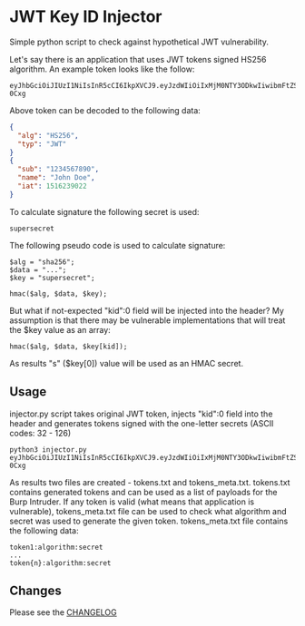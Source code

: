 # JWT Key ID Injector
Simple python script to check against hypothetical JWT vulnerability.

Let's say there is an application that uses JWT tokens signed HS256 algorithm. An example token looks like the follow:
```
eyJhbGciOiJIUzI1NiIsInR5cCI6IkpXVCJ9.eyJzdWIiOiIxMjM0NTY3ODkwIiwibmFtZSI6IkpvaG4gRG9lIiwiaWF0IjoxNTE2MjM5MDIyfQ.zbgd5BNF1cqQ_prCEqIvBTjSxMS8bDLnJAE_wE-0Cxg
```
Above token can be decoded to the following data:
```json
{
  "alg": "HS256",
  "typ": "JWT"
}
{
  "sub": "1234567890",
  "name": "John Doe",
  "iat": 1516239022
}
```
To calculate signature the following secret is used:
```
supersecret
```

The following pseudo code is used to calculate signature:
```
$alg = "sha256";
$data = "...";
$key = "supersecret";

hmac($alg, $data, $key);
```
But what if not-expected "kid":0 field will be injected into the header?
My assumption is that there may be vulnerable implementations that will treat the $key value as an array:
```
hmac($alg, $data, $key[kid]);
```
As results "s" ($key[0]) value will be used as an HMAC secret.

## Usage
injector.py script takes original JWT token,
injects "kid":0 field into the header
and generates tokens signed with the one-letter secrets (ASCII codes: 32 - 126)

```
python3 injector.py eyJhbGciOiJIUzI1NiIsInR5cCI6IkpXVCJ9.eyJzdWIiOiIxMjM0NTY3ODkwIiwibmFtZSI6IkpvaG4gRG9lIiwiaWF0IjoxNTE2MjM5MDIyfQ.zbgd5BNF1cqQ_prCEqIvBTjSxMS8bDLnJAE_wE-0Cxg
```
As results two files are created - tokens.txt and tokens_meta.txt.
tokens.txt contains generated tokens and can be used as a list of payloads for the Burp Intruder.
If any token is valid (what means that application is vulnerable),
tokens_meta.txt file can be used to check what algorithm and secret was used to generate the given token.
tokens_meta.txt file contains the following data:
```
token1:algorithm:secret
...
token{n}:algorithm:secret
```

## Changes
Please see the [CHANGELOG](CHANGELOG)
